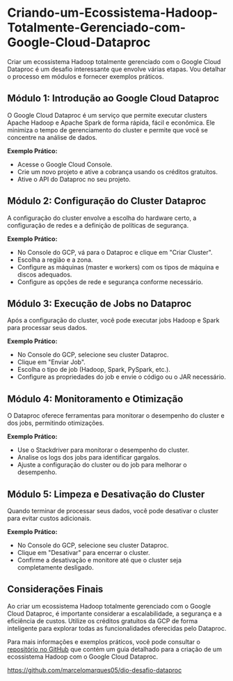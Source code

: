 # Criando-um-Ecossistema-Hadoop-Totalmente-Gerenciado-com-Google-Cloud-Dataproc

Criar um ecossistema Hadoop totalmente gerenciado com o Google Cloud Dataproc é um desafio interessante que envolve várias etapas. Vou detalhar o processo em módulos e fornecer exemplos práticos.

## Módulo 1: Introdução ao Google Cloud Dataproc
O Google Cloud Dataproc é um serviço que permite executar clusters Apache Hadoop e Apache Spark de forma rápida, fácil e econômica. Ele minimiza o tempo de gerenciamento do cluster e permite que você se concentre na análise de dados.

**Exemplo Prático:**
- Acesse o Google Cloud Console.
- Crie um novo projeto e ative a cobrança usando os créditos gratuitos.
- Ative o API do Dataproc no seu projeto.

## Módulo 2: Configuração do Cluster Dataproc
A configuração do cluster envolve a escolha do hardware certo, a configuração de redes e a definição de políticas de segurança.

**Exemplo Prático:**
- No Console do GCP, vá para o Dataproc e clique em "Criar Cluster".
- Escolha a região e a zona.
- Configure as máquinas (master e workers) com os tipos de máquina e discos adequados.
- Configure as opções de rede e segurança conforme necessário.

## Módulo 3: Execução de Jobs no Dataproc
Após a configuração do cluster, você pode executar jobs Hadoop e Spark para processar seus dados.

**Exemplo Prático:**
- No Console do GCP, selecione seu cluster Dataproc.
- Clique em "Enviar Job".
- Escolha o tipo de job (Hadoop, Spark, PySpark, etc.).
- Configure as propriedades do job e envie o código ou o JAR necessário.

## Módulo 4: Monitoramento e Otimização
O Dataproc oferece ferramentas para monitorar o desempenho do cluster e dos jobs, permitindo otimizações.

**Exemplo Prático:**
- Use o Stackdriver para monitorar o desempenho do cluster.
- Analise os logs dos jobs para identificar gargalos.
- Ajuste a configuração do cluster ou do job para melhorar o desempenho.

## Módulo 5: Limpeza e Desativação do Cluster
Quando terminar de processar seus dados, você pode desativar o cluster para evitar custos adicionais.

**Exemplo Prático:**
- No Console do GCP, selecione seu cluster Dataproc.
- Clique em "Desativar" para encerrar o cluster.
- Confirme a desativação e monitore até que o cluster seja completamente desligado.

## Considerações Finais
Ao criar um ecossistema Hadoop totalmente gerenciado com o Google Cloud Dataproc, é importante considerar a escalabilidade, a segurança e a eficiência de custos. Utilize os créditos gratuitos da GCP de forma inteligente para explorar todas as funcionalidades oferecidas pelo Dataproc.

Para mais informações e exemplos práticos, você pode consultar o [repositório no GitHub](^1^) que contém um guia detalhado para a criação de um ecossistema Hadoop com o Google Cloud Dataproc.

https://github.com/marcelomarques05/dio-desafio-dataproc
